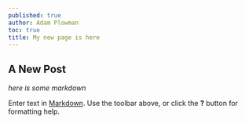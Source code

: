 ```yaml
---
published: true
author: Adam Plowman
toc: true
title: My new page is here
---
```

## A New Post
*here is some markdown*

Enter text in [Markdown](http://daringfireball.net/projects/markdown/). Use the toolbar above, or click the **?** button for formatting help.
